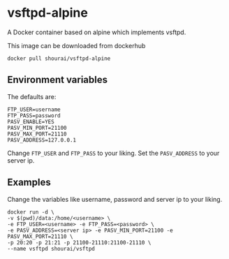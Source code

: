 # vsftpd-alpine

A Docker container based on alpine which implements vsftpd.

This image can be downloaded from dockerhub
```
docker pull shourai/vsftpd-alpine
```

## Environment variables

The defaults are:
```
FTP_USER=username
FTP_PASS=password
PASV_ENABLE=YES
PASV_MIN_PORT=21100
PASV_MAX_PORT=21110
PASV_ADDRESS=127.0.0.1
```
Change `FTP_USER` and `FTP_PASS` to your liking.
Set the `PASV_ADDRESS` to your server ip.


## Examples

Change the variables like username, password and server ip to your liking.

```
docker run -d \
-v $(pwd)/data:/home/<username> \
-e FTP_USER=<username> -e FTP_PASS=<password> \
-e PASV_ADDRESS=<server ip> -e PASV_MIN_PORT=21100 -e PASV_MAX_PORT=21110 \
-p 20:20 -p 21:21 -p 21100-21110:21100-21110 \
--name vsftpd shourai/vsftpd
```
